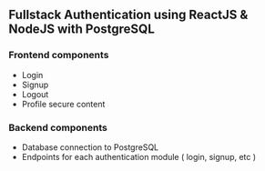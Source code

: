 ## Fullstack Authentication using ReactJS & NodeJS with PostgreSQL

### Frontend components

* Login
* Signup
* Logout
* Profile secure content

### Backend components

* Database connection to PostgreSQL
* Endpoints for each authentication module ( login, signup, etc )

